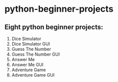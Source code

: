 # python-beginner-projects
 
## Eight python beginner projects:

1. Dice Simulator
2. Dice Simulator GUI
3. Guess The Number
4. Guess The Number GUI
5. Answer Me
6. Answer Me GUI
7. Adventure Game
8. Adventure Game GUI
